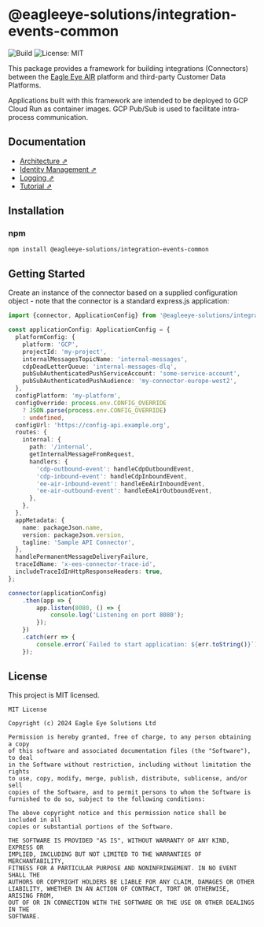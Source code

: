 # @eagleeye-solutions/integration-events-common

![Build](https://img.shields.io/github/actions/workflow/status/Eagle-Eye-Solutions/integration-events-common/ci.yml?branch=master)
![License: MIT](https://img.shields.io/badge/license-MIT-green)


This package provides a framework for building integrations (Connectors) between the [Eagle Eye AIR](https://eagleeye.com/air-platform) platform and third-party Customer Data Platforms.

Applications built with this framework are intended to be deployed to GCP Cloud Run as container images. GCP Pub/Sub is used to facilitate intra-process communication.

## Documentation

- [Architecture ⇗](./docs/architecture.md)
- [Identity Management ⇗](./docs/identity-management.md)
- [Logging ⇗](./docs/logging.md)
- [Tutorial ⇗](./docs/tutorial.md)

## Installation

### npm

```
npm install @eagleeye-solutions/integration-events-common
```

## Getting Started

Create an instance of the connector based on a supplied configuration object - note that the connector is a standard express.js application:

```typescript
import {connector, ApplicationConfig} from '@eagleeye-solutions/integration-events-common';

const applicationConfig: ApplicationConfig = {
  platformConfig: {
    platform: 'GCP',
    projectId: 'my-project',
    internalMessagesTopicName: 'internal-messages',
    cdpDeadLetterQueue: 'internal-messages-dlq',
    pubSubAuthenticatedPushServiceAccount: 'some-service-account',
    pubSubAuthenticatedPushAudience: 'my-connector-europe-west2',
  },
  configPlatform: 'my-platform',
  configOverride: process.env.CONFIG_OVERRIDE
    ? JSON.parse(process.env.CONFIG_OVERRIDE)
    : undefined,
  configUrl: 'https://config-api.example.org',
  routes: {
    internal: {
      path: '/internal',
      getInternalMessageFromRequest,
      handlers: {
        'cdp-outbound-event': handleCdpOutboundEvent,
        'cdp-inbound-event': handleCdpInboundEvent,
        'ee-air-inbound-event': handleEeAirInboundEvent,
        'ee-air-outbound-event': handleEeAirOutboundEvent,
      },
    },
  },
  appMetadata: {
    name: packageJson.name,
    version: packageJson.version,
    tagline: 'Sample API Connector',
  },
  handlePermanentMessageDeliveryFailure,
  traceIdName: 'x-ees-connector-trace-id',
  includeTraceIdInHttpResponseHeaders: true,
};

connector(applicationConfig)
    .then(app => {
        app.listen(8080, () => {
            console.log('Listening on port 8080');
        });
    })
    .catch(err => {
        console.error(`Failed to start application: ${err.toString()}`);
    });
```

## License

This project is MIT licensed.

```
MIT License

Copyright (c) 2024 Eagle Eye Solutions Ltd

Permission is hereby granted, free of charge, to any person obtaining a copy
of this software and associated documentation files (the "Software"), to deal
in the Software without restriction, including without limitation the rights
to use, copy, modify, merge, publish, distribute, sublicense, and/or sell
copies of the Software, and to permit persons to whom the Software is
furnished to do so, subject to the following conditions:

The above copyright notice and this permission notice shall be included in all
copies or substantial portions of the Software.

THE SOFTWARE IS PROVIDED "AS IS", WITHOUT WARRANTY OF ANY KIND, EXPRESS OR
IMPLIED, INCLUDING BUT NOT LIMITED TO THE WARRANTIES OF MERCHANTABILITY,
FITNESS FOR A PARTICULAR PURPOSE AND NONINFRINGEMENT. IN NO EVENT SHALL THE
AUTHORS OR COPYRIGHT HOLDERS BE LIABLE FOR ANY CLAIM, DAMAGES OR OTHER
LIABILITY, WHETHER IN AN ACTION OF CONTRACT, TORT OR OTHERWISE, ARISING FROM,
OUT OF OR IN CONNECTION WITH THE SOFTWARE OR THE USE OR OTHER DEALINGS IN THE
SOFTWARE.
```

